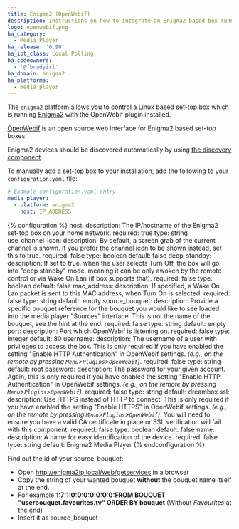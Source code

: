 ```yaml
---
title: Enigma2 (OpenWebif)
description: Instructions on how to integrate an Enigma2 based box running OpenWebif into Home Assistant.
logo: openwebif.png
ha_category:
  - Media Player
ha_release: '0.90'
ha_iot_class: Local Polling
ha_codeowners:
  - '@fbradyirl'
ha_domain: enigma2
ha_platforms:
  - media_player
---
```


The `enigma2` platform allows you to control a Linux based set-top box which is running [Enigma2](https://github.com/oe-alliance/oe-alliance-enigma2) with the OpenWebif plugin installed.

[OpenWebif](https://github.com/E2OpenPlugins/e2openplugin-OpenWebif) is an open source web interface for Enigma2 based set-top boxes.

Enigma2 devices should be discovered automatically by using [the discovery component](/integrations/discovery/).

To manually add a set-top box to your installation, add the following to your `configuration.yaml` file:

```yaml
# Example configuration.yaml entry
media_player:
  - platform: enigma2
    host: IP_ADDRESS
```

{% configuration %}
  host:
    description: The IP/hostname of the Enigma2 set-top box on your home network.
    required: true
    type: string
  use_channel_icon:
    description: By default, a screen grab of the current channel is shown. If you prefer the channel icon to be shown instead, set this to true.
    required: false
    type: boolean
    default: false
  deep_standby:
    description: If set to true, when the user selects Turn Off, the box will go into "deep standby" mode, meaning it can be only awoken by the remote control or via Wake On Lan (if box supports that).
    required: false
    type: boolean
    default: false
  mac_address:
    description: If specified, a Wake On Lan packet is sent to this MAC address, when Turn On is selected.
    required: false
    type: string
    default: empty
  source_bouquet:
    description: Provide a specific bouquet reference for the bouquet you would like to see loaded into the media player "Sources" interface. This is not the name of the bouquet, see the hint at the end.
    required: false
    type: string
    default: empty
  port:
    description: Port which OpenWebif is listening on.
    required: false
    type: integer
    default: 80
  username:
    description: The username of a user with privileges to access the box. This is only required if you have enabled the setting "Enable HTTP Authentication" in OpenWebif settings. _(e.g., on the remote by pressing `Menu`>`Plugins`>`OpenWebif`)_.
    required: false
    type: string
    default: root
  password:
    description: The password for your given account. Again, this is only required if you have enabled the setting "Enable HTTP Authentication" in OpenWebif settings. _(e.g., on the remote by pressing `Menu`>`Plugins`>`OpenWebif`)_.
    required: false
    type: string
    default: dreambox
  ssl:
    description: Use HTTPS instead of HTTP to connect. This is only required if you have enabled the setting "Enable HTTPS" in OpenWebif settings. _(e.g., on the remote by pressing `Menu`>`Plugins`>`OpenWebif`)_. You will need to ensure you have a valid CA certificate in place or SSL verification will fail with this component.
    required: false
    type: boolean
    default: false
  name:
    description: A name for easy identification of the device.
    required: false
    type: string
    default: Enigma2 Media Player
{% endconfiguration %}

Find out the id of your source_bouquet:
- Open http://enigma2ip.local/web/getservices in a browser
- Copy the string of your wanted bouquet **without** the bouquet name itself at the end. 
- For example **1:7:1:0:0:0:0:0:0:0:FROM BOUQUET "userbouquet.favourites.tv" ORDER BY bouquet** (Without _Favourites_ at the end)
- Insert it as source_bouquet
